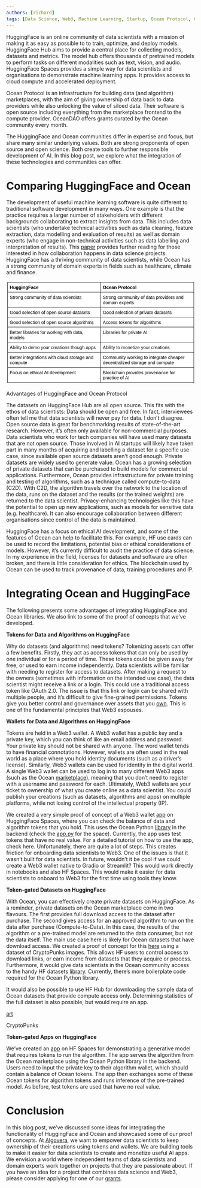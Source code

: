 ```yaml
---
authors: [richard]
tags: [Data Science, Web3, Machine Learning, Startup, Ocean Protocol, Hugging Face ]
---
```

HuggingFace is an online community of data scientists with a mission of making it as easy as possible to to train, optimize, and deploy models. HuggingFace Hub aims to provide a central place for collecting models, datasets and metrics. The model hub offers thousands of pretrained models to perform tasks on different modalities such as text, vision, and audio. HuggingFace Spaces provides a simple way for data scientists and organisations to demonstrate machine learning apps. It provides access to cloud compute and accelerated deployment.
<!--truncate-->

Ocean Protocol is an infrastructure for building data (and algorithm) marketplaces, with the aim of giving ownership of data back to data providers while also unlocking the value of siloed data. Their software is open source including everything from the marketplace frontend to the compute provider. OceanDAO offers grants curated by the Ocean community every month.

The HuggingFace and Ocean communities differ in expertise and focus, but share many similar underlying values. Both are strong proponents of open source and open science. Both create tools to further responsible development of AI. In this blog post, we explore what the integration of these technologies and communities can offer.

# **Comparing HuggingFace and Ocean**

The development of useful machine learning software is quite different to traditional software development in many ways. One example is that the practice requires a larger number of stakeholders with different backgrounds collaborating to extract insights from data. This includes data scientists (who undertake technical activities such as data cleaning, feature extraction, data modelling and evaluation of results) as well as domain experts (who engage in non-technical activities such as data labelling and interpretation of results). This [paper](https://arxiv.org/abs/2001.06684) provides further reading for those interested in how collaboration happens in data science projects. HuggingFace has a thriving community of data scientists, while Ocean has a strong community of domain experts in fields such as healthcare, climate and finance.

![table](./table.png)

Advantages of HuggingFace and Ocean Protocol

The datasets on HuggingFace Hub are all open source. This fits with the ethos of data scientists: Data should be open and free. In fact, interviewees often tell me that data scientists will never pay for data. I don’t disagree. Open source data is great for benchmarking results of state-of-the-art research. However, it’s often only available for non-commercial purposes. Data scientists who work for tech companies will have used many datasets that are not open source. Those involved in AI startups will likely have taken part in many months of acquiring and labelling a dataset for a specific use case, since available open source datasets aren’t good enough. Private datasets are widely used to generate value. Ocean has a growing selection of private datasets that can be purchased to build models for commercial applications. Furthermore, Ocean provides infrastructure for private training and testing of algorithms, such as a technique called compute-to-data (C2D). With C2D, the algorithm travels over the network to the location of the data, runs on the dataset and the results (or the trained weights) are returned to the data scientist. Privacy-enhancing technologies like this have the potential to open up new applications, such as models for sensitive data (e.g. healthcare). It can also encourage collaboration between different organisations since control of the data is maintained.

HuggingFace has a focus on ethical AI development, and some of the features of Ocean can help to facilitate this. For example, HF use cards can be used to record the limitations, potential bias or ethical considerations of models. However, it’s currently difficult to audit the practice of data science. In my experience in the field, licenses for datasets and software are often broken, and there is little consideration for ethics. The blockchain used by Ocean can be used to track provenance of data, training procedures and IP.

# **Integrating Ocean and HuggingFace**

The following presents some advantages of integrating HuggingFace and Ocean libraries. We also link to some of the proof of concepts that we’ve developed.

**Tokens for Data and Algorithms on HuggingFace**

Why do datasets (and algorithms) need tokens? Tokenizing assets can offer a few benefits. Firstly, they act as access tokens that can only be used by one individual or for a period of time. These tokens could be given away for free, or used to earn income independently. Data scientists will be familiar with needing to register for access to datasets. After making a request to the owners (sometimes with information on the intended use case), the data scientist might receive a link or a login. This could use a traditional access token like OAuth 2.0. The issue is that this link or login can be shared with multiple people, and it’s difficult to give fine-grained permissions. Tokens give you better control and governance over assets that you [own](https://blog.oceanprotocol.com/data-tokens-1-data-custody-1d0d5ae66d0c). This is one of the fundamental principles that Web3 espouses.

**Wallets** **for Data and Algorithms on HuggingFace**

Tokens are held in a Web3 wallet. A Web3 wallet has a public key and a private key, which you can think of like an email address and password. Your private key should not be shared with anyone. The word wallet tends to have financial connotations. However, wallets are often used in the real world as a place where you hold identity documents (such as a driver’s license). Similarly, Web3 wallets can be used for identity in the digital world. A single Web3 wallet can be used to log in to many different Web3 apps (such as the Ocean [marketplace](https://market.oceanprotocol.com/)), meaning that you don’t need to register with a username and password for each. Ultimately, Web3 wallets are your ticket to ownership of what you create online as a data scientist. You could publish your creations (such as datasets, algorithms and apps) on multiple platforms, while not losing control of the intellectual property (IP).

We created a very simple proof of concept of a Web3 wallet [app](https://t.co/9UYjTwGQ1K) on HuggingFace Spaces, where you can check the balance of data and algorithm tokens that you hold. This uses the Ocean Python [library](https://github.com/oceanprotocol/ocean.py) in the backend (check the [app.py](https://huggingface.co/spaces/AlgoveraAI/algorithm-web3-wallet/blob/main/app.py) for the space). Currently, the app uses test tokens that have no real value. For a detailed tutorial on how to use the app, check here. Unfortunately, there are quite a lot of steps. This creates friction for onboarding data scientists to Web3. One of the issues is that it wasn’t built for data scientists. In future, wouldn’t it be cool if we could create a Web3 wallet native to Gradio or Streamlit? This would work directly in notebooks and also HF Spaces. This would make it easier for data scientists to onboard to Web3 for the first time using tools they know.

**Token-gated Datasets on HuggingFace**

With Ocean, you can effectively create private datasets on HuggingFace. As a reminder, private datasets on the Ocean marketplace come in two flavours. The first provides full download access to the dataset after purchase. The second gives access for an approved algorithm to run on the data after purchase (Compute-to-Data). In this case, the results of the algorithm or a pre-trained model are returned to the data consumer, but not the data itself. The main use case here is likely for Ocean datasets that have download access. We created a proof of concept for this [here](https://huggingface.co/datasets/AlgoveraAI/CryptoPunks) using a dataset of CryptoPunks images. This allows HF users to control access to download links, or earn income from datasets that they acquire or process. Furthermore, it would give data scientists in the Ocean community access to the handy HF datasets [library](https://github.com/huggingface/datasets). Currently, there’s more boilerplate code required for the Ocean Python library.

It would also be possible to use HF Hub for downloading the sample data of Ocean datasets that provide compute access only. Determining statistics of the full dataset is also possible, but would require an app.

[art](./art.png)

CryptoPunks

**Token-gated Apps on HuggingFace**

We’ve created an [app](https://huggingface.co/spaces/AlgoveraAI/dcgan-crypto-punks) on HF Spaces for demonstrating a generative model that requires tokens to run the algorithm. The app serves the algorithm from the Ocean marketplace using the Ocean Python library in the backend. Users need to input the private key to their algorithm wallet, which should contain a balance of Ocean tokens. The app then exchanges some of these Ocean tokens for algorithm tokens and runs inference of the pre-trained model. As before, test tokens are used that have no real value.

# **Conclusion**

In this blog post, we’ve discussed some ideas for integrating the functionality of HuggingFace and Ocean and showcased some of our proof of concepts. At [Algovera](https://www.algovera.ai/), we want to empower data scientists to keep ownership of their creations using tokens and wallets. We are building tools to make it easier for data scientists to create and monetize useful AI apps. We envision a world where independent teams of data scientists and domain experts work together on projects that they are passionate about. If you have an idea for a project that combines data science and Web3, please consider applying for one of our [grants](https://medium.com/@richardblythman/introducing-algovera-ai-x-web3-grants-ccc63c986878).
